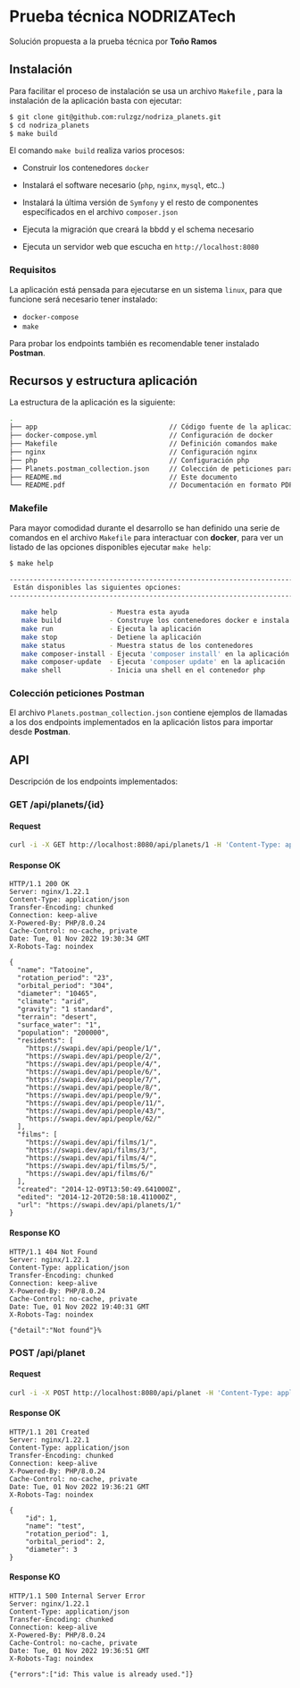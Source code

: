 # Prueba técnica NODRIZATech

Solución propuesta a la prueba técnica por **Toño Ramos**



## Instalación

Para facilitar el proceso de instalación se usa un archivo `Makefile` , para la instalación de la aplicación basta con ejecutar:

```bash
$ git clone git@github.com:rulzgz/nodriza_planets.git
$ cd nodriza_planets
$ make build
```



El comando `make build`  realiza varios procesos:

- Construir los contenedores `docker`

- Instalará el software necesario (`php`, `nginx`, `mysql`, etc..)

- Instalará la última versión de `Symfony` y el resto de componentes específicados en el archivo `composer.json`

- Ejecuta la migración que creará la bbdd y el schema necesario

- Ejecuta un servidor web que escucha en `http://localhost:8080`

  

### Requisitos

La aplicación está pensada para ejecutarse en un sistema `linux`, para que funcione será necesario tener instalado:

- `docker-compose`
- `make`

Para probar los endpoints también es recomendable tener instalado **Postman**.



## Recursos y estructura aplicación

La estructura de la aplicación es la siguiente:

```bash
.
├── app									// Código fuente de la aplicación
├── docker-compose.yml					// Configuración de docker
├── Makefile							// Definición comandos make
├── nginx								// Configuración nginx
├── php									// Configuración php
├── Planets.postman_collection.json     // Colección de peticiones para Postman
├── README.md							// Este documento
└── README.pdf							// Documentación en formato PDF

```



### Makefile

Para mayor comodidad durante el desarrollo se han definido una serie de comandos en el archivo `Makefile` para interactuar con **docker**, para ver un listado de las opciones disponibles ejecutar `make help`:

```bash
$ make help

------------------------------------------------------------------------------------
 Están disponibles las siguientes opciones:
------------------------------------------------------------------------------------

   make help             - Muestra esta ayuda
   make build            - Construye los contenedores docker e instala la aplicación
   make run              - Ejecuta la aplicación
   make stop             - Detiene la aplicación
   make status           - Muestra status de los contenedores
   make composer-install - Ejecuta 'composer install' en la aplicación
   make composer-update  - Ejecuta 'composer update' en la aplicación
   make shell            - Inicia una shell en el contenedor php

```



### Colección peticiones Postman

El archivo `Planets.postman_collection.json` contiene ejemplos de llamadas a los dos endpoints implementados en la aplicación listos para importar desde **Postman**.



## API

Descripción de los endpoints implementados:



### GET /api/planets/{id}

#### Request

```bash
curl -i -X GET http://localhost:8080/api/planets/1 -H 'Content-Type: application/json'
```

#### Response OK

    HTTP/1.1 200 OK
    Server: nginx/1.22.1
    Content-Type: application/json
    Transfer-Encoding: chunked
    Connection: keep-alive
    X-Powered-By: PHP/8.0.24
    Cache-Control: no-cache, private
    Date: Tue, 01 Nov 2022 19:30:34 GMT
    X-Robots-Tag: noindex
    
    {
      "name": "Tatooine",
      "rotation_period": "23",
      "orbital_period": "304",
      "diameter": "10465",
      "climate": "arid",
      "gravity": "1 standard",
      "terrain": "desert",
      "surface_water": "1",
      "population": "200000",
      "residents": [
        "https://swapi.dev/api/people/1/",
        "https://swapi.dev/api/people/2/",
        "https://swapi.dev/api/people/4/",
        "https://swapi.dev/api/people/6/",
        "https://swapi.dev/api/people/7/",
        "https://swapi.dev/api/people/8/",
        "https://swapi.dev/api/people/9/",
        "https://swapi.dev/api/people/11/",
        "https://swapi.dev/api/people/43/",
        "https://swapi.dev/api/people/62/"
      ],
      "films": [
        "https://swapi.dev/api/films/1/",
        "https://swapi.dev/api/films/3/",
        "https://swapi.dev/api/films/4/",
        "https://swapi.dev/api/films/5/",
        "https://swapi.dev/api/films/6/"
      ],
      "created": "2014-12-09T13:50:49.641000Z",
      "edited": "2014-12-20T20:58:18.411000Z",
      "url": "https://swapi.dev/api/planets/1/"
    }

#### Response KO

```
HTTP/1.1 404 Not Found
Server: nginx/1.22.1
Content-Type: application/json
Transfer-Encoding: chunked
Connection: keep-alive
X-Powered-By: PHP/8.0.24
Cache-Control: no-cache, private
Date: Tue, 01 Nov 2022 19:40:31 GMT
X-Robots-Tag: noindex

{"detail":"Not found"}%
```



### POST /api/planet

#### Request

```bash
curl -i -X POST http://localhost:8080/api/planet -H 'Content-Type: application/json' -d '{"id": 1, "name": "test", "rotation_period": 1, "orbital_period": 2, "diameter": 3}'
```

#### Response OK

    HTTP/1.1 201 Created
    Server: nginx/1.22.1
    Content-Type: application/json
    Transfer-Encoding: chunked
    Connection: keep-alive
    X-Powered-By: PHP/8.0.24
    Cache-Control: no-cache, private
    Date: Tue, 01 Nov 2022 19:36:21 GMT
    X-Robots-Tag: noindex
    
    {
        "id": 1,
        "name": "test",
        "rotation_period": 1,
        "orbital_period": 2,
        "diameter": 3
    }

#### Response KO

```
HTTP/1.1 500 Internal Server Error
Server: nginx/1.22.1
Content-Type: application/json
Transfer-Encoding: chunked
Connection: keep-alive
X-Powered-By: PHP/8.0.24
Cache-Control: no-cache, private
Date: Tue, 01 Nov 2022 19:36:51 GMT
X-Robots-Tag: noindex

{"errors":["id: This value is already used."]}
```


